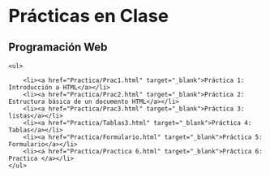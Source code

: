 <!DOCTYPE html lang="es">
<head>
    <meta charset="UTF-8">
    <meta name="author" content="Enrique Villada">
    <meta name="viewport" content="width=device-width, initial-scale=1.0">
    <title>Prácticas en Clase</title>
</head>
<body>
    <h1 style="font-size: 2.5em; font-weight: bold;">Prácticas en Clase</h1>
    <h2>Programación Web</h2>
    
    <ul>
        
        <li><a href="Practica/Prac1.html" target="_blank">Práctica 1: Introducción a HTML</a></li>
        <li><a href="Practica/Prac2.html" target="_blank">Práctica 2: Estructura básica de un documento HTML</a></li>
        <li><a href="Practica/Prac3.html" target="_blank">Práctica 3: listas</a></li>
        <li><a href="Practica/Tablas3.html" target="_blank">Práctica 4: Tablas</a></li>
        <li><a href="Practica/Formulario.html" target="_blank">Práctica 5: Formulario</a></li>
        <li><a href="Practica/Practica 6.html" target="_blank">Práctica 6: Practica </a></li>
    </ul>
</body>
</html>
